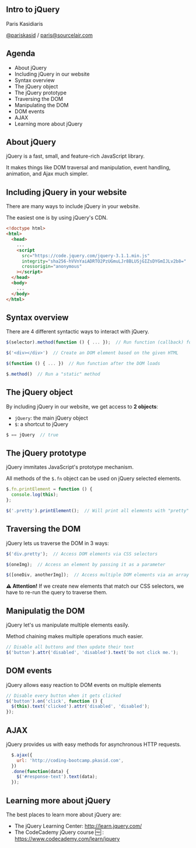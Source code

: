 ## Intro to jQuery

Paris Kasidiaris

[@pariskasid](https://twitter.com/pariskasid) / [paris@sourcelair.com](mailto:paris@sourcelair.com)

## Agenda

* About jQuery
* Including jQuery in our website
* Syntax overview
* The jQuery object
* The jQuery prototype
* Traversing the DOM
* Manipulating the DOM
* DOM events
* AJAX
* Learning more about jQuery


## About jQuery

jQuery is a fast, small, and feature-rich JavaScript library.

It makes things like DOM traversal and manipulation, event handling, animation, and Ajax much simpler.


## Including jQuery in your website

There are many ways to include jQuery in your website.

The easiest one is by using jQuery's CDN.

```html
<!doctype html>
<html>
  <head>
    ...
    <script
      src="https://code.jquery.com/jquery-3.1.1.min.js"
      integrity="sha256-hVVnYaiADRTO2PzUGmuLJr8BLUSjGIZsDYGmIJLv2b8="
      crossorigin="anonymous"
    ></script>
  </head>
  <body>
    ...
  </body>
</html>
```


## Syntax overview

There are 4 different syntactic ways to interact with jQuery.

```javascript
$(selector).method(function () { ... });  // Run function (callback) for each matched element

$('<div></div>')  // Create an DOM element based on the given HTML

$(function () { ... })  // Run function after the DOM loads

$.method()  // Run a "static" method
```


## The jQuery object

By including jQuery in our website, we get access to **2 objects**:

- `jQuery`: the main jQuery object
- `$`: a shortcut to jQuery

```javascript
$ == jQuery  // true
```


## The jQuery prototype

jQuery immitates JavaScript's prototype mechanism.

All methods of the `$.fn` object can be used on jQuery selected elements.

```javascript
$.fn.printElement = function () {
  console.log(this);
};

$('.pretty').printElement();  // Will print all elements with "pretty" class
```


## Traversing the DOM

jQuery lets us traverse the DOM in 3 ways:

```javascript
$('div.pretty');  // Access DOM elements via CSS selectors

$(oneImg);  // Access an element by passing it as a parameter

$([oneDiv, anotherImg]);  // Access multiple DOM elements via an array
```

**⚠️  Attention!** If we create new elements that match our CSS selectors, we have to re-run the query to traverse them.


## Manipulatig the DOM

jQuery let's us manipulate multiple elements easily.

Method chaining makes multiple operations much easier.

```javascript
// Disable all buttons and then update their text
$('button').attr('disabled', 'disabled').text('Do not click me.');
```


## DOM events

jQuery allows easy reaction to DOM events on multiple elements

```javascript
// Disable every button when it gets clicked
$('button').on('click', function () {
  $(this).text('clicked').attr('disabled', 'disabled');
});
```


## AJAX

jQuery provides us with easy methods for asynchronous HTTP requests.

```javascript
  $.ajax({
    url: 'http://coding-bootcamp.pkasid.com',
  })
  .done(function(data) {
    $('#response-text').text(data);
  });
```


## Learning more about jQuery

The best places to learn more about jQuery are:

- The jQuery Learning Center: http://learn.jquery.com/
- The CodeCademy jQuery course 🆓 : https://www.codecademy.com/learn/jquery
